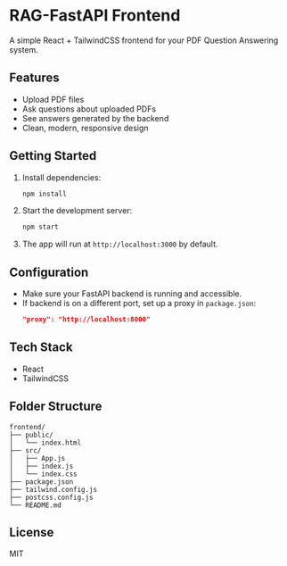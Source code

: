 # RAG-FastAPI Frontend

A simple React + TailwindCSS frontend for your PDF Question Answering system.

## Features
- Upload PDF files
- Ask questions about uploaded PDFs
- See answers generated by the backend
- Clean, modern, responsive design

## Getting Started

1. Install dependencies:
   ```bash
   npm install
   ```
2. Start the development server:
   ```bash
   npm start
   ```
3. The app will run at `http://localhost:3000` by default.

## Configuration
- Make sure your FastAPI backend is running and accessible.
- If backend is on a different port, set up a proxy in `package.json`:
  ```json
  "proxy": "http://localhost:8000"
  ```

## Tech Stack
- React
- TailwindCSS

## Folder Structure
```
frontend/
├── public/
│   └── index.html
├── src/
│   ├── App.js
│   ├── index.js
│   └── index.css
├── package.json
├── tailwind.config.js
├── postcss.config.js
└── README.md
```

## License
MIT
